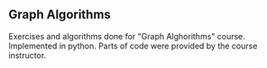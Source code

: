 ## Graph Algorithms
Exercises and algorithms done for "Graph Alghorithms" course. Implemented in python. Parts of code were provided by the course instructor.
